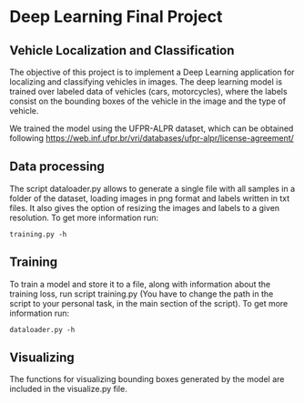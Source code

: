# Deep Learning Final Project
## Vehicle Localization and Classification

The objective of this project is to implement a Deep Learning application for localizing and classifying vehicles in images. The deep learning model is trained over labeled data of vehicles (cars, motorcycles), where the labels consist on the bounding boxes of the vehicle in the image and the type of vehicle.

We trained the model using the UFPR-ALPR dataset, which can be obtained following https://web.inf.ufpr.br/vri/databases/ufpr-alpr/license-agreement/

## Data processing

The script dataloader.py allows to generate a single file with all samples in a folder of the dataset, loading images in png format and labels written in txt files. It also gives the option of resizing the images and labels to a given resolution. To get more information run:
````
training.py -h
````

## Training

To train a model and store it to a file, along with information about the training loss, run script training.py (You have to change the path in the script to your personal task, in the main section of the script). To get more information run:
````
dataloader.py -h
````

## Visualizing

The functions for visualizing bounding boxes generated by the model are included in the visualize.py file.
